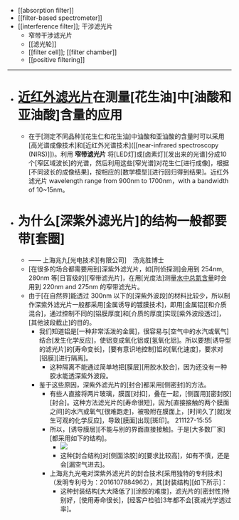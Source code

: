 - [[absorption filter]]
- [[filter-based spectrometer]]
- [[interference filter]]; 干涉滤光片
    - 窄带干涉滤光片
    - [[滤光轮]]
    - [[filter cell]]; [[filter chamber]]
    - [[positive filtering]]
- ---
- # [近红外滤光片](http://www.mega-9.com/tech/tech-57.html)在测量[花生油]中[油酸和亚油酸]含量的应用
    - 在于[测定不同品种][花生仁和花生油]中油酸和亚油酸的含量时可以采用[高光谱成像技术]和[近红外光谱技术]([[near-infrared spectroscopy (NIRS)]])。利用 **窄带滤光片** 将[LED灯]或[卤素灯][发出来的光谱]分成10个[窄区域波长]的光谱，然后利用这些[窄光谱]对花生仁[进行成像]，根据[不同波长的成像结果]，按相应的[数学模型][进行回归得到结果]。近红外滤光片 wavelength range from 900nm to 1700nm，with a bandwidth of 10~15nm。
- # **__为什么[深紫外滤光片]的结构一般都要带[套圈]__**
    - —— 上海兆九[光电技术][有限公司]　汤兆胜博士
    - [在很多的场合都需要用到]深紫外滤光片，如[刑侦探测]会用到 254nm, 280nm 等[日盲级的][窄带滤光片]，在用[光度法]测量[水中总氮含量](http://www.mega-9.com/ziwai/index.html)时会用到 220nm and 275nm 的窄带滤光片。
    - 由于[在自然界]能透过 300nm 以下的[深紫外波段]的材料比较少，所以制作深紫外滤光片一般都采用[金属诱导的镀膜技术]，即用[金属铝][和介质混合]，通过控制不同的[铝膜厚度]和[介质的厚度]实现[紫外波段透过]，[其他波段截止]的目的。
        - 我们知道铝是[一种非常活泼的金属]，很容易与[空气中的水汽或氧气]结合[发生化学反应]，使铝变成氧化铝或[氢氧化铝]。所以要想[诱导型的滤光片]的[寿命变长]，[要有意识地控制]铝的[氧化速度]，要求对[铝膜][进行隔离]。
            - 这种隔离不能通过简单地把[膜层][用胶水胶合]，因为还没有一种胶水能透深紫外波段。
        - 鉴于这些原因，深紫外滤光片的[封合]都采用[侧密封]的方法。
            - 有些人直接将两片玻璃，膜面[对扣]，叠在一起，[侧面用][密封胶][封合]。这种方法滤光片的[寿命很短]，因为[直接接触的两个膜面之间]的水汽或氧气[很难跑走]，被吸附在膜面上，[时间久了]就[发生可观的化学反应]，导致[膜面]出现[斑印]。
211127-15:55
            - 所以，[诱导膜层][不能与别的界面直接接触]。于是[大多数厂家][都采用如下的结构]。
                - ![](http://www.mega-9.com/store/Ziwailvguangpian.jpg)
                - 这种[封合结构]对[侧面涂胶]的[要求比较高]，如有不慎，还是会[漏空气进去]。
            - 上海兆九光电对深紫外滤光片的封合技术[采用独特的专利技术]（发明专利号为：2016107884962），其[封装结构][如下所示]：
                - 这种封装结构[大大降低了][涂胶的难度]，滤光片的[密封性]特别好，[使用寿命很长]，[经客户检验]3年都不会[衰减光学透过率]。
